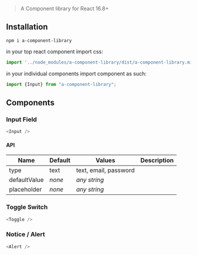 > A Component library for React 16.8+

## Installation

```
npm i a-component-library
```
in your top react component import css:

```javascript
import '../node_modules/a-component-library/dist/a-component-library.min.css';
```
in your individual components import component as such:
```javascript
import {Input} from "a-component-library";
```



## Components

### Input Field
```javascript
<Input />
```
#### API
Name | Default | Values | Description
------------ | ------------- | - | -
type | text | text, email, password |
defaultValue  | *none* | *any string* |
placeholder | *none* | *any string* |

### Toggle Switch
```javascript
<Toggle />
```
### Notice / Alert
```javascript
<Alert />
```